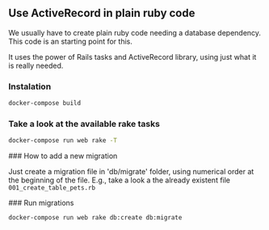 ## Use ActiveRecord in plain ruby code

We usually have to create plain ruby code needing a database dependency. This code is an starting point for this.

It uses the power of Rails tasks and ActiveRecord library, using just what it is really needed.

### Instalation

```sh
docker-compose build
```

### Take a look at the available rake tasks

```sh
docker-compose run web rake -T
```

### How to add a new migration

Just create a migration file in 'db/migrate' folder, using numerical order at the beginning of the file. E.g., take a look a the already existent file `001_create_table_pets.rb`

### Run migrations

```sh
docker-compose run web rake db:create db:migrate
```

###